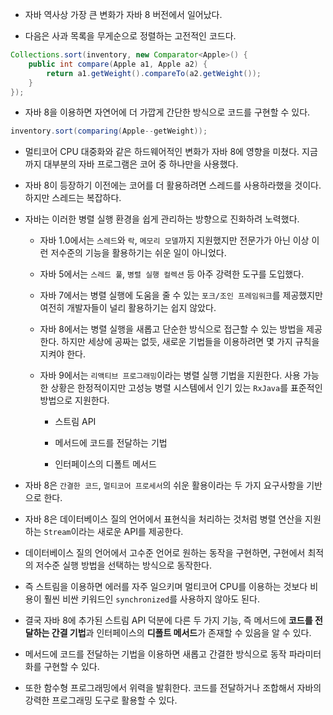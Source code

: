 - 자바 역사상 가장 큰 변화가 자바 8 버전에서 일어났다.

- 다음은 사과 목록을 무게순으로 정렬하는 고전적인 코드다.

```java
Collections.sort(inventory, new Comparator<Apple>() {
	public int compare(Apple a1, Apple a2) {
		return a1.getWeight().compareTo(a2.getWeight());
	}
});
```

- 자바 8을 이용하면 자연어에 더 가깝게 간단한 방식으로 코드를 구현할 수 있다.

```java
inventory.sort(comparing(Apple--getWeight));
```

- 멀티코어 CPU 대중화와 같은 하드웨어적인 변화가 자바 8에 영향을 미쳤다. 지금까지 대부분의 자바 프로그램은 코어 중 하나만을 사용했다.

- 자바 8이 등장하기 이전에는 코어를 더 활용하려면 스레드를 사용하라했을 것이다. 하지만 스레드는 복잡하다.

- 자바는 이러한 병렬 실행 환경을 쉽게 관리하는 방향으로 진화하려 노력했다.

    - 자바 1.0에서는 `스레드`와 `락`, `메모리 모델`까지 지원했지만 전문가가 아닌 이상 이런 저수준의 기능을 활용하기는 쉬운 일이 아니었다.

    - 자바 5에서는 `스레드 풀`, `병렬 실행 컬렉션` 등 아주 강력한 도구를 도입했다.

    - 자바 7에서는 병렬 실행에 도움을 줄 수 있는 `포크/조인 프레임워크`를 제공했지만 여전히 개발자들이 널리 활용하기는 쉽지 않았다.

    - 자바 8에서는 병렬 실행을 새롭고 단순한 방식으로 접근할 수 있는 방법을 제공한다. 하지만 세상에 공짜는 없듯, 새로운 기법들을 이용하려면 몇 가지 규칙을 지켜야 한다.

    - 자바 9에서는 `리액티브 프로그래밍`이라는 병렬 실행 기법을 지원한다. 사용 가능한 상황은 한정적이지만 고성능 병렬 시스템에서 인기 있는 `RxJava`를 표준적인 방법으로 지원한다.

        - 스트림 API
        
        - 메서드에 코드를 전달하는 기법
        
        - 인터페이스의 디폴트 메서드

- 자바 8은 `간결한 코드`, `멀티코어 프로세서`의 쉬운 활용이라는 두 가지 요구사항을 기반으로 한다.

- 자바 8은 데이터베이스 질의 언어에서 표현식을 처리하는 것처럼 병렬 연산을 지원하는 `Stream`이라는 새로운 API를 제공한다.

- 데이터베이스 질의 언어에서 고수준 언어로 원하는 동작을 구현하면, 구현에서 최적의 저수준 실행 방법을 선택하는 방식으로 동작한다.

- 즉 스트림을 이용하면 에러를 자주 일으키며 멀티코어 CPU를 이용하는 것보다 비용이 훨씬 비싼 키워드인 `synchronized`를 사용하지 않아도 된다.

- 결국 자바 8에 추가된 스트림 API 덕분에 다른 두 가지 기능, 즉 메서드에 **코드를 전달하는 간결 기법**과 인터페이스의 **디폴트 메서드**가 존재할 수 있음을 알 수 있다.

- 메서드에 코드를 전달하는 기법을 이용하면 새롭고 간결한 방식으로 동작 파라미터화를 구현할 수 있다.

- 또한 함수형 프로그래밍에서 위력을 발휘한다. 코드를 전달하거나 조합해서 자바의 강력한 프로그래밍 도구로 활용할 수 있다.